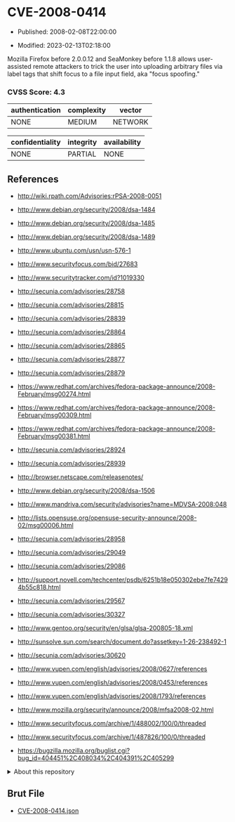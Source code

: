 # CVE-2008-0414

- Published: 2008-02-08T22:00:00

- Modified: 2023-02-13T02:18:00

Mozilla Firefox before 2.0.0.12 and SeaMonkey before 1.1.8 allows user-assisted remote attackers to trick the user into uploading arbitrary files via label tags that shift focus to a file input field, aka "focus spoofing."

### CVSS Score: **4.3**

| authentication | complexity | vector |
| --- | --- | --- |
| NONE | MEDIUM | NETWORK |

| confidentiality | integrity | availability |
| --- | --- | --- |
| NONE | PARTIAL | NONE |

## References

* http://wiki.rpath.com/Advisories:rPSA-2008-0051

* http://www.debian.org/security/2008/dsa-1484

* http://www.debian.org/security/2008/dsa-1485

* http://www.debian.org/security/2008/dsa-1489

* http://www.ubuntu.com/usn/usn-576-1

* http://www.securityfocus.com/bid/27683

* http://www.securitytracker.com/id?1019330

* http://secunia.com/advisories/28758

* http://secunia.com/advisories/28815

* http://secunia.com/advisories/28839

* http://secunia.com/advisories/28864

* http://secunia.com/advisories/28865

* http://secunia.com/advisories/28877

* http://secunia.com/advisories/28879

* https://www.redhat.com/archives/fedora-package-announce/2008-February/msg00274.html

* https://www.redhat.com/archives/fedora-package-announce/2008-February/msg00309.html

* https://www.redhat.com/archives/fedora-package-announce/2008-February/msg00381.html

* http://secunia.com/advisories/28924

* http://secunia.com/advisories/28939

* http://browser.netscape.com/releasenotes/

* http://www.debian.org/security/2008/dsa-1506

* http://www.mandriva.com/security/advisories?name=MDVSA-2008:048

* http://lists.opensuse.org/opensuse-security-announce/2008-02/msg00006.html

* http://secunia.com/advisories/28958

* http://secunia.com/advisories/29049

* http://secunia.com/advisories/29086

* http://support.novell.com/techcenter/psdb/6251b18e050302ebe7fe74294b55c818.html

* http://secunia.com/advisories/29567

* http://secunia.com/advisories/30327

* http://www.gentoo.org/security/en/glsa/glsa-200805-18.xml

* http://sunsolve.sun.com/search/document.do?assetkey=1-26-238492-1

* http://secunia.com/advisories/30620

* http://www.vupen.com/english/advisories/2008/0627/references

* http://www.vupen.com/english/advisories/2008/0453/references

* http://www.vupen.com/english/advisories/2008/1793/references

* http://www.mozilla.org/security/announce/2008/mfsa2008-02.html

* http://www.securityfocus.com/archive/1/488002/100/0/threaded

* http://www.securityfocus.com/archive/1/487826/100/0/threaded

* https://bugzilla.mozilla.org/buglist.cgi?bug_id=404451%2C408034%2C404391%2C405299

<details>
<summary>About this repository</summary> 

  This repository is part of the project [Live Hack CVE](https://github.com/Live-Hack-CVE). Main website can be found [www.live-hack.org](https://www.live-hack.org) 
  
  Made by [Sn0wAlice](https://github.com/Sn0wAlice) for the people that care about security and need to have a feed of the latest CVEs. Hope you enjoy it, don't forget to star the repo and follow me on [Twitter](https://twitter.com/Sn0wAlice) and [Github](https://github.com/Sn0wAlice). And that is my [personnal website](https://www.alice-snow.me/)

  - [Home Page](https://github.com/Live-Hack-CVE)
  - [Framework](https://github.com/Live-Hack-CVE/cve-framework)
  - [CVE database](https://github.com/Live-Hack-CVE/full_database)
  - [Changelog](https://github.com/Live-Hack-CVE/Changelog)
</details>

## Brut File

* [CVE-2008-0414.json](https://raw.githubusercontent.com/Live-Hack-CVE/full_database/main/cves/2008/CVE-2008-0414.json)

